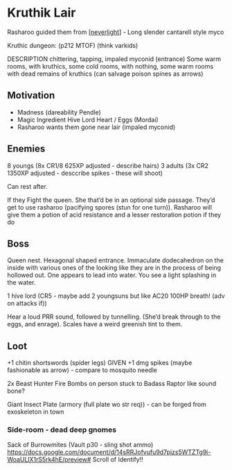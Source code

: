 # Kruthik Lair

Rasharoo guided them from [[neverlight]] - Long slender cantarell style myco

Kruthic dungeon: (p212 MTOF) (think varkids)

DESCRIPTION chittering, tapping, impaled myconid (entrance)
Some warm rooms, with kruthics, some cold rooms, with nothing, some warm rooms with dead remains of kruthics (can salvage poison spines as arrows)

## Motivation

- Madness (dareability Pendle)
- Magic Ingredient Hive Lord Heart / Eggs (Mordai)
- Rasharoo wants them gone near lair (impaled myconid)

## Enemies
8 youngs (8x CR1/8 625XP adjusted - describe hairs)
3 adults (3x CR2 1350XP adjusted - desccribe spikes - these will shoot)

Can rest after.

If they Fight the queen. She that’d be in an optional side passage. They’d get to use rasharoo (pacifying spores (stun for one turn)).
Rasharoo will give them a potion of acid resistance and a lesser restoration potion if they do

## Boss
Queen nest. Hexagonal shaped entrance. Immaculate dodecahedron on the inside with various ones of the looking like they are in the process of being hollowed out. One appears to lead into water. You see a light splashing in the water.

1 hive lord (CR5 - maybe add 2 youngsuns but like AC20 100HP breath! (adv on attacks if))



Hear a loud PRR sound, followed by tunnelling.
(She’d break through to the eggs, and enrage). Scales have a weird greenish tint to them.

## Loot

+1 chitin shortswords (spider legs) GIVEN
+1 dmg spikes (maybe fashionable as arrow) - compare to mosquito needle

2x Beast Hunter Fire Bombs on person stuck to Badass
Raptor like sound bone?

Giant Insect Plate (armory (full plate wo str req)) - can be forged from exoskeleton in town


### Side-room - dead deep gnomes
Sack of Burrowmites (Vault p30 - sling shot ammo)
https://docs.google.com/document/d/14sRRJofvufu9d7pjzs5WTZTg9i-WoaULlX1rS5rk4hE/preview#
Scroll of Identify!!

[//begin]: # "Autogenerated link references for markdown compatibility"
[neverlight]: neverlight "Neverlight Grove"
[//end]: # "Autogenerated link references"
